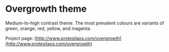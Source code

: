 # Overgrowth theme

Medium-to-high contrast theme. The most prevalent colours are variants of green, orange, red, yellow, and magenta.

Project page: [http://www.protesilaos.com/overgrowth](http://www.protesilaos.com/overgrowth)
